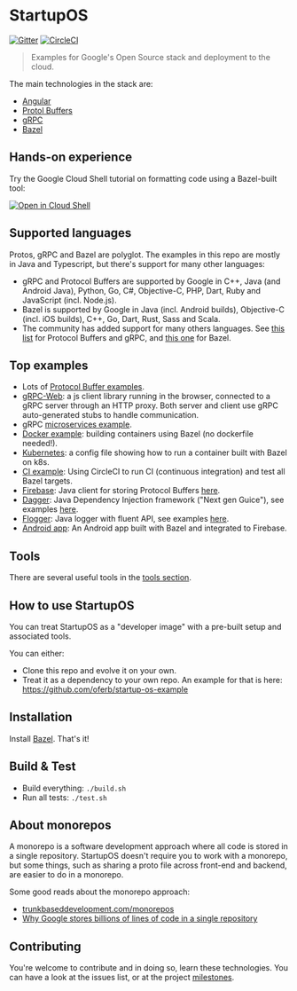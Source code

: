 

# StartupOS

[![Gitter](https://img.shields.io/gitter/room/nwjs/nw.js.svg)](https://gitter.im/google/startup-os)
[![CircleCI](https://circleci.com/gh/google/startup-os/tree/master.svg?style=svg)](https://circleci.com/gh/google/startup-os/tree/master)

> Examples for Google's Open Source stack and deployment to the cloud.

The main technologies in the stack are:
* [Angular](https://angular.io/)
* [Protol Buffers](https://developers.google.com/protocol-buffers/)
* [gRPC](https://grpc.io/)
* [Bazel](https://bazel.build/)

## Hands-on experience
Try the Google Cloud Shell tutorial on formatting code using a Bazel-built tool:

[![Open in Cloud Shell](http://gstatic.com/cloudssh/images/open-btn.svg)](https://console.cloud.google.com/cloudshell/open?git_repo=https://github.com/google/startup-os&page=shell&tutorial=tutorials/formatting-code.md)

## Supported languages

Protos, gRPC and Bazel are polyglot. The examples in this repo are mostly in Java and Typescript, but there's support for many other languages:
* gRPC and Protocol Buffers are supported by Google in C++, Java (and Android Java), Python, Go, C#, Objective-C, PHP, Dart, Ruby and JavaScript (incl. Node.js).
* Bazel is supported by Google in Java (incl. Android builds), Objective-C (incl. iOS builds), C++, Go, Dart, Rust, Sass and Scala.
* The community has added support for many others languages. See [this list](https://github.com/google/protobuf/blob/master/docs/third_party.md) for Protocol Buffers and gRPC, and [this one](https://github.com/jin/awesome-bazel#rules) for Bazel.

## Top examples
* Lots of [Protocol Buffer examples](https://github.com/search?utf8=%E2%9C%93&q=repo%3Agoogle%2Fstartup-os+extension%3Aproto&type=Code&ref=advsearch&l=&l=).
* [gRPC-Web](https://github.com/oferb/startup-os-example/tree/master/app): a js client library running in the browser, connected to a gRPC server through an HTTP proxy. Both server and client use gRPC auto-generated stubs to handle communication.
* gRPC [microservices example](https://github.com/google/startup-os/blob/master/tools/local_server/LocalServer.java).
* [Docker example](https://github.com/google/startup-os/tree/master/examples/docker): building containers using Bazel (no dockerfile needed!).
* [Kubernetes](https://github.com/google/startup-os/tree/master/examples/k8s): a config file showing how to run a container built with Bazel on k8s.
* [CI example](https://github.com/google/startup-os/tree/master/.circleci): Using CircleCI to run CI (continuous integration) and test all Bazel targets.
* [Firebase](https://firebase.google.com): Java client for storing Protocol Buffers [here](https://github.com/google/startup-os/blob/master/common/firestore/FirestoreClient.java).
* [Dagger](https://github.com/google/dagger): Java Dependency Injection framework  ("Next gen Guice"), see examples [here](https://github.com/google/startup-os/tree/master/examples/dagger).
* [Flogger](https://github.com/google/flogger): Java logger with fluent API, see examples [here](https://github.com/google/startup-os/search?q=com.google.common.flogger.FluentLogger&unscoped_q=com.google.common.flogger.FluentLogger).
* [Android app](https://github.com/google/startup-os/tree/master/examples/android): An Android app built with Bazel and integrated to Firebase.

## Tools
There are several useful tools in the [tools section](https://github.com/google/startup-os/tree/master/tools).

## How to use StartupOS
You can treat StartupOS as a "developer image" with a pre-built setup and associated tools.

You can either:
* Clone this repo and evolve it on your own.
* Treat it as a dependency to your own repo. An example for that is here: https://github.com/oferb/startup-os-example

## Installation
Install [Bazel](https://docs.bazel.build/versions/master/install.html). That's it!

## Build & Test
* Build everything: `./build.sh`
* Run all tests: `./test.sh`

## About monorepos
A monorepo is a software development approach where all code is stored in a single repository.
StartupOS doesn't require you to work with a monorepo, but some things, such as sharing a proto file across front-end and backend, are easier to do in a monorepo.

Some good reads about the monorepo approach:
* [trunkbaseddevelopment.com/monorepos](https://trunkbaseddevelopment.com/monorepos/)
* [Why Google stores billions of lines of code in a single repository](https://cacm.acm.org/magazines/2016/7/204032-why-google-stores-billions-of-lines-of-code-in-a-single-repository/fulltext)

## Contributing
You're welcome to contribute and in doing so, learn these technologies.
You can have a look at the issues list, or at the project [milestones](docs/milestones.md).
